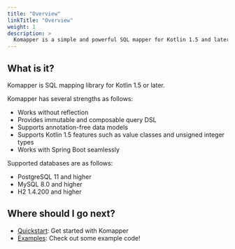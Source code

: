 ```yaml
---
title: "Overview"
linkTitle: "Overview"
weight: 1
description: >
  Komapper is a simple and powerful SQL mapper for Kotlin 1.5 and later.
---
```


## What is it?

Komapper is SQL mapping library for Kotlin 1.5 or later.

Komapper has several strengths as follows:

- Works without reflection
- Provides immutable and composable query DSL
- Supports annotation-free data models
- Supports Kotlin 1.5 features such as value classes and unsigned integer types
- Works with Spring Boot seamlessly

Supported databases are as follows:

- PostgreSQL 11 and higher
- MySQL 8.0 and higher
- H2 1.4.200 and higher

## Where should I go next?

* [Quickstart](/docs/quickstart/): Get started with Komapper
* [Examples](/docs/examples/): Check out some example code!

